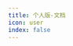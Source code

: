 ```yaml
---
title: 个人版-文档
icon: user
index: false
---
```

<VPBanner
  title="XArrPay-演示"
  content="个人版已停止维护，已购买用户仍可继续使用。<br>到期后建议购买商户版，享受站长优质售后！<br>前台账户：user 密码：123456<br>后台账号：admin 密码：123456"
  logo="./logo.svg"
  :actions='[
    {
      text: "演示-前台",
      link:"https://mer.xarr.uk",
    },
    {
      text: "演示-后台",
      link: "https://mer.xarr.uk/admin",
    },
  ]'
/>
<Catalog />
